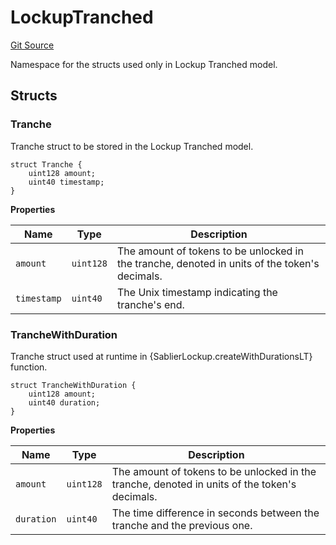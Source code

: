 # LockupTranched

[Git Source](https://github.com/sablier-labs/lockup/blob/076eba971fea7bb38fe75ee5108f0589c26152c0/src/types/DataTypes.sol)

Namespace for the structs used only in Lockup Tranched model.

## Structs

### Tranche

Tranche struct to be stored in the Lockup Tranched model.

```solidity
struct Tranche {
    uint128 amount;
    uint40 timestamp;
}
```

**Properties**

| Name        | Type      | Description                                                                                   |
| ----------- | --------- | --------------------------------------------------------------------------------------------- |
| `amount`    | `uint128` | The amount of tokens to be unlocked in the tranche, denoted in units of the token's decimals. |
| `timestamp` | `uint40`  | The Unix timestamp indicating the tranche's end.                                              |

### TrancheWithDuration

Tranche struct used at runtime in {SablierLockup.createWithDurationsLT} function.

```solidity
struct TrancheWithDuration {
    uint128 amount;
    uint40 duration;
}
```

**Properties**

| Name       | Type      | Description                                                                                   |
| ---------- | --------- | --------------------------------------------------------------------------------------------- |
| `amount`   | `uint128` | The amount of tokens to be unlocked in the tranche, denoted in units of the token's decimals. |
| `duration` | `uint40`  | The time difference in seconds between the tranche and the previous one.                      |
